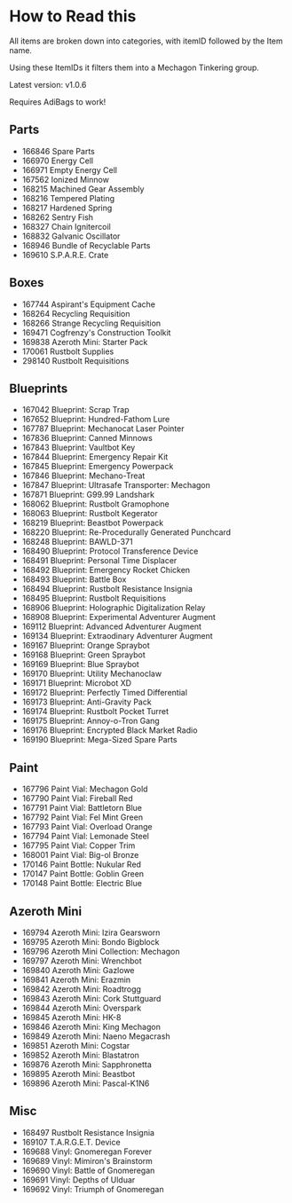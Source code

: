 # How to Read this
All items are broken down into categories, with itemID followed by the Item name.

Using these ItemIDs it filters them into a Mechagon Tinkering group. 

Latest version: v1.0.6

Requires AdiBags to work!

## Parts

* 166846 Spare Parts
* 166970 Energy Cell
* 166971 Empty Energy Cell
* 167562 Ionized Minnow
* 168215 Machined Gear Assembly
* 168216 Tempered Plating
* 168217 Hardened Spring
* 168262 Sentry Fish
* 168327 Chain Ignitercoil
* 168832 Galvanic Oscillator
* 168946 Bundle of Recyclable Parts
* 169610 S.P.A.R.E. Crate

## Boxes

* 167744 Aspirant's Equipment Cache
* 168264 Recycling Requisition
* 168266 Strange Recycling Requisition
* 169471 Cogfrenzy's Construction Toolkit
* 169838 Azeroth Mini: Starter Pack
* 170061 Rustbolt Supplies
* 298140 Rustbolt Requisitions

## Blueprints

* 167042 Blueprint: Scrap Trap
* 167652 Blueprint: Hundred-Fathom Lure
* 167787 Blueprint: Mechanocat Laser Pointer
* 167836 Blueprint: Canned Minnows
* 167843 Blueprint: Vaultbot Key
* 167844 Blueprint: Emergency Repair Kit
* 167845 Blueprint: Emergency Powerpack
* 167846 Blueprint: Mechano-Treat
* 167847 Blueprint: Ultrasafe Transporter: Mechagon
* 167871 Blueprint: G99.99 Landshark
* 168062 Blueprint: Rustbolt Gramophone
* 168063 Blueprint: Rustbolt Kegerator
* 168219 Blueprint: Beastbot Powerpack
* 168220 Blueprint: Re-Procedurally Generated Punchcard
* 168248 Blueprint: BAWLD-371
* 168490 Blueprint: Protocol Transference Device
* 168491 Blueprint: Personal Time Displacer
* 168492 Blueprint: Emergency Rocket Chicken
* 168493 Blueprint: Battle Box
* 168494 Blueprint: Rustbolt Resistance Insignia
* 168495 Blueprint: Rustbolt Requisitions
* 168906 Blueprint: Holographic Digitalization Relay
* 168908 Blueprint: Experimental Adventurer Augment
* 169112 Blueprint: Advanced Adventurer Augment
* 169134 Blueprint: Extraodinary Adventurer Augment
* 169167 Blueprint: Orange Spraybot
* 169168 Blueprint: Green Spraybot
* 169169 Blueprint: Blue Spraybot
* 169170 Blueprint: Utility Mechanoclaw
* 169171 Blueprint: Microbot XD
* 169172 Blueprint: Perfectly Timed Differential
* 169173 Blueprint: Anti-Gravity Pack
* 169174 Blueprint: Rustbolt Pocket Turret
* 169175 Blueprint: Annoy-o-Tron Gang
* 169176 Blueprint: Encrypted Black Market Radio
* 169190 Blueprint: Mega-Sized Spare Parts

## Paint

* 167796 Paint Vial: Mechagon Gold
* 167790 Paint Vial: Fireball Red
* 167791 Paint Vial: Battletorn Blue
* 167792 Paint Vial: Fel Mint Green
* 167793 Paint Vial: Overload Orange
* 167794 Paint Vial: Lemonade Steel
* 167795 Paint Vial: Copper Trim
* 168001 Paint Vial: Big-ol Bronze
* 170146 Paint Bottle: Nukular Red
* 170147 Paint Bottle: Goblin Green
* 170148 Paint Bottle: Electric Blue

## Azeroth Mini

* 169794 Azeroth Mini: Izira Gearsworn
* 169795 Azeroth Mini: Bondo Bigblock
* 169796 Azeroth Mini Collection: Mechagon
* 169797 Azeroth Mini: Wrenchbot
* 169840 Azeroth Mini: Gazlowe
* 169841 Azeroth Mini: Erazmin
* 169842 Azeroth Mini: Roadtrogg
* 169843 Azeroth Mini: Cork Stuttguard
* 169844 Azeroth Mini: Overspark
* 169845 Azeroth Mini: HK-8
* 169846 Azeroth Mini: King Mechagon
* 169849 Azeroth Mini: Naeno Megacrash
* 169851 Azeroth Mini: Cogstar
* 169852 Azeroth Mini: Blastatron
* 169876 Azeroth Mini: Sapphronetta
* 169895 Azeroth Mini: Beastbot
* 169896 Azeroth Mini: Pascal-K1N6

## Misc

* 168497 Rustbolt Resistance Insignia
* 169107 T.A.R.G.E.T. Device
* 169688 Vinyl: Gnomeregan Forever
* 169689 Vinyl: Mimiron's Brainstorm
* 169690 Vinyl: Battle of Gnomeregan
* 169691 Vinyl: Depths of Ulduar
* 169692 Vinyl: Triumph of Gnomeregan